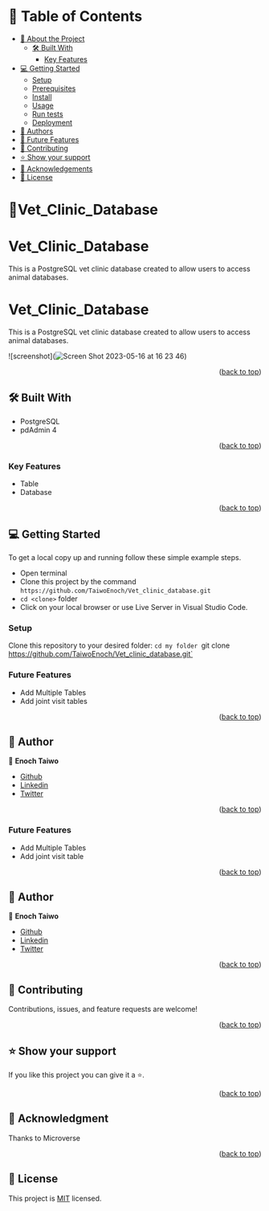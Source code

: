 <a name="readme-top"></a>

# 📗 Table of Contents

- [📖 About the Project](#about-project)
  - [🛠 Built With](#built-with)
    - [Key Features](#key-features)
- [💻 Getting Started](#getting-started)
  - [Setup](#setup)
  - [Prerequisites](#prerequisites)
  - [Install](#install)
  - [Usage](#usage)
  - [Run tests](#run-tests)
  - [Deployment](#triangular_flag_on_post-deployment)
- [👥 Authors](#authors)
- [🔭 Future Features](#future-features)
- [🤝 Contributing](#contributing)
- [⭐️ Show your support](#support)
- [🙏 Acknowledgements](#acknowledgements)
- [📝 License](#license)

# 📖Vet_Clinic_Database


<a name="about-project"></a>

# Vet_Clinic_Database
This is a PostgreSQL vet clinic database created to allow users to access animal databases.

<a name="about-project"></a>

# Vet_Clinic_Database
This is a PostgreSQL vet clinic database created to allow users to access animal databases.


![screenshot](![Screen Shot 2023-05-16 at 16 23 46](https://github.com/TaiwoEnoch/Vet_clinic_database/assets/111912283/b1fef055-5fe3-4325-8b97-04a8aeef193e))

<p align="right">(<a href="#readme-top">back to top</a>)</p>

## 🛠 Built With <a name="built-with"></a>

- PostgreSQL
- pdAdmin 4

<p align="right">(<a href="#readme-top">back to top</a>)</p>

### Key Features

- Table
- Database

<p align="right">(<a href="#readme-top">back to top</a>)</p>

## 💻 Getting Started <a name="getting-started"></a>

To get a local copy up and running follow these simple example steps.

- Open terminal
- Clone this project by the command `https://github.com/TaiwoEnoch/Vet_clinic_database.git`
- `cd <clone>` folder
- Click on your local browser or use Live Server in Visual Studio Code.

### Setup

Clone this repository to your desired folder:
`cd my folder
`git clone https://github.com/TaiwoEnoch/Vet_clinic_database.git`



### Future Features

- Add Multiple Tables
- Add joint visit tables

<p align="right">(<a href="#readme-top">back to top</a>)</p>

## 👥 Author
 <a name="author"></a>

👤 **Enoch Taiwo**

- [Github](https://github.com/TaiwoEnoch)
- [Linkedin](https://www.linkedin.com/in/taiwo01/)
- [Twitter](https://twitter.com/taiwoenoch4)

<p align="right">(<a href="#readme-top">back to top</a>)</p>



### Future Features

- Add Multiple Tables
- Add joint visit table

<p align="right">(<a href="#readme-top">back to top</a>)</p>

## 👥 Author
 <a name="author"></a>

👤 **Enoch Taiwo**

- [Github](https://github.com/TaiwoEnoch)
- [Linkedin](https://www.linkedin.com/in/taiwo01/)
- [Twitter](https://twitter.com/taiwoenoch4)

<p align="right">(<a href="#readme-top">back to top</a>)</p>


## 🤝 Contributing <a name="contributing"></a>

Contributions, issues, and feature requests are welcome!

<p align="right">(<a href="#readme-top">back to top</a>)</p>

## ⭐️ Show your support <a name="support"></a>

If you like this project you can give it a ⭐️.

<p align="right">(<a href="#readme-top">back to top</a>)</p>

## 🙏 Acknowledgment <a name="acknowledgements"></a>

Thanks to Microverse

<p align="right">(<a href="#readme-top">back to top</a>)</p>

## 📝 License <a name="license"></a>

This project is [MIT](./LICENSE) licensed.
